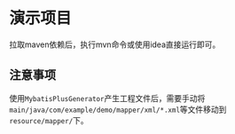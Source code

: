 # 演示项目

拉取maven依赖后，执行mvn命令或使用idea直接运行即可。

## 注意事项

使用`MybatisPlusGenerator`产生工程文件后，需要手动将`main/java/com/example/demo/mapper/xml/*.xml`等文件移动到`resource/mapper/`下。